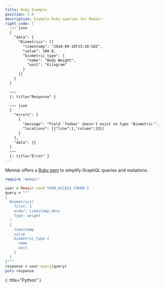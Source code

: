 ```yaml
---
title: Ruby Example
position: 5.0
description: Example Ruby queries for Memair
right_code: |
  ~~~ json
  {
    "data": {
      "Biometrics": [{
        "timestamp": "2018-09-16T23:20:58Z",
        "value": 100.0,
        "biometric_type": {
          "name": "Body Weight",
          "unit": "Kilogram"
        }
      }]
    }
  }

  ~~~
  {: title="Response" }

  ~~~ json
  {
    "errors": [
      {
        "message": "Field 'foobar' doesn't exist on type 'Biometric'",
        "locations": [{"line":1,"column":32}]
      }
    ],
    "data": {}
  }
  ~~~
  {: title="Error" }
---
```


Memiar offers a [Ruby gem](https://rubygems.org/gems/memair) to simplify GraphQL queries and mutations.

~~~ ruby
require 'memair'

user = Memair.new('YOUR_ACCESS_TOKEN')
query = """
{
  Biometrics(
    first: 1
    order: timestamp_desc
    type: weight
  )
  {
    timestamp
    value
    biometric_type {
      name
      unit
    }
  }
}"""
response = user.query(query)
puts response
~~~
{: title="Python" }
